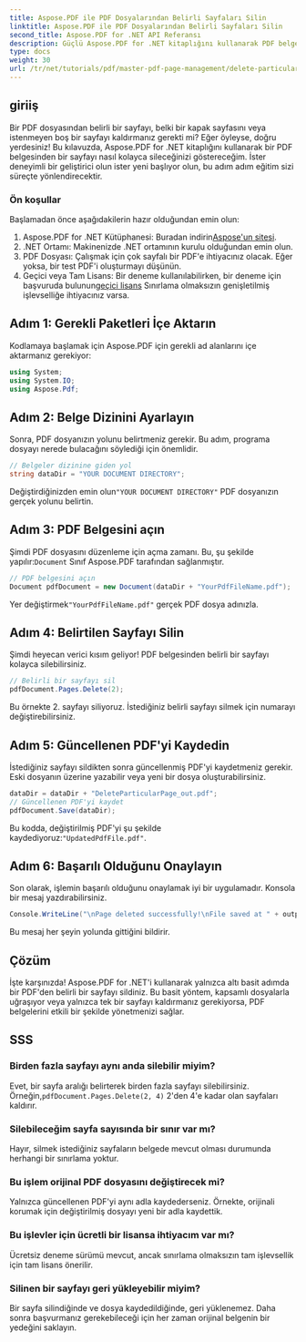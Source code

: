 ```yaml
---
title: Aspose.PDF ile PDF Dosyalarından Belirli Sayfaları Silin
linktitle: Aspose.PDF ile PDF Dosyalarından Belirli Sayfaları Silin
second_title: Aspose.PDF for .NET API Referansı
description: Güçlü Aspose.PDF for .NET kitaplığını kullanarak PDF belgelerinden belirli sayfaları kolayca nasıl sileceğinizi öğrenin. Bu adım adım kılavuz, PDF yönetimini kolaylaştırmak isteyen tüm beceri seviyelerindeki geliştiriciler için mükemmeldir.
type: docs
weight: 30
url: /tr/net/tutorials/pdf/master-pdf-page-management/delete-particular-page-from-pdf-files/
---
```

## giriiş

Bir PDF dosyasından belirli bir sayfayı, belki bir kapak sayfasını veya istenmeyen boş bir sayfayı kaldırmanız gerekti mi? Eğer öyleyse, doğru yerdesiniz! Bu kılavuzda, Aspose.PDF for .NET kitaplığını kullanarak bir PDF belgesinden bir sayfayı nasıl kolayca sileceğinizi göstereceğim. İster deneyimli bir geliştirici olun ister yeni başlıyor olun, bu adım adım eğitim sizi süreçte yönlendirecektir.

### Ön koşullar

Başlamadan önce aşağıdakilerin hazır olduğundan emin olun:

1.  Aspose.PDF for .NET Kütüphanesi: Buradan indirin[Aspose'un sitesi](https://releases.aspose.com/pdf/net/).
2. .NET Ortamı: Makinenizde .NET ortamının kurulu olduğundan emin olun.
3. PDF Dosyası: Çalışmak için çok sayfalı bir PDF'e ihtiyacınız olacak. Eğer yoksa, bir test PDF'i oluşturmayı düşünün.
4.  Geçici veya Tam Lisans: Bir deneme kullanılabilirken, bir deneme için başvuruda bulunun[geçici lisans](https://purchase.aspose.com/temporary-license/) Sınırlama olmaksızın genişletilmiş işlevselliğe ihtiyacınız varsa.

## Adım 1: Gerekli Paketleri İçe Aktarın

Kodlamaya başlamak için Aspose.PDF için gerekli ad alanlarını içe aktarmanız gerekiyor:

```csharp
using System;
using System.IO;
using Aspose.Pdf;
```

## Adım 2: Belge Dizinini Ayarlayın

Sonra, PDF dosyanızın yolunu belirtmeniz gerekir. Bu adım, programa dosyayı nerede bulacağını söylediği için önemlidir.

```csharp
// Belgeler dizinine giden yol
string dataDir = "YOUR DOCUMENT DIRECTORY";
```

 Değiştirdiğinizden emin olun`"YOUR DOCUMENT DIRECTORY"` PDF dosyanızın gerçek yolunu belirtin.

## Adım 3: PDF Belgesini açın

 Şimdi PDF dosyasını düzenleme için açma zamanı. Bu, şu şekilde yapılır:`Document` Sınıf Aspose.PDF tarafından sağlanmıştır.

```csharp
// PDF belgesini açın
Document pdfDocument = new Document(dataDir + "YourPdfFileName.pdf");
```

 Yer değiştirmek`"YourPdfFileName.pdf"` gerçek PDF dosya adınızla.

## Adım 4: Belirtilen Sayfayı Silin

Şimdi heyecan verici kısım geliyor! PDF belgesinden belirli bir sayfayı kolayca silebilirsiniz.

```csharp
// Belirli bir sayfayı sil
pdfDocument.Pages.Delete(2);
```

Bu örnekte 2. sayfayı siliyoruz. İstediğiniz belirli sayfayı silmek için numarayı değiştirebilirsiniz.

## Adım 5: Güncellenen PDF'yi Kaydedin

İstediğiniz sayfayı sildikten sonra güncellenmiş PDF'yi kaydetmeniz gerekir. Eski dosyanın üzerine yazabilir veya yeni bir dosya oluşturabilirsiniz.

```csharp
dataDir = dataDir + "DeleteParticularPage_out.pdf";
// Güncellenen PDF'yi kaydet
pdfDocument.Save(dataDir);
```

 Bu kodda, değiştirilmiş PDF'yi şu şekilde kaydediyoruz:`"UpdatedPdfFile.pdf"`.

## Adım 6: Başarılı Olduğunu Onaylayın

Son olarak, işlemin başarılı olduğunu onaylamak iyi bir uygulamadır. Konsola bir mesaj yazdırabilirsiniz.

```csharp
Console.WriteLine("\nPage deleted successfully!\nFile saved at " + outputFilePath);
```

Bu mesaj her şeyin yolunda gittiğini bildirir.

## Çözüm

İşte karşınızda! Aspose.PDF for .NET'i kullanarak yalnızca altı basit adımda bir PDF'den belirli bir sayfayı sildiniz. Bu basit yöntem, kapsamlı dosyalarla uğraşıyor veya yalnızca tek bir sayfayı kaldırmanız gerekiyorsa, PDF belgelerini etkili bir şekilde yönetmenizi sağlar.

## SSS

### Birden fazla sayfayı aynı anda silebilir miyim?  
 Evet, bir sayfa aralığı belirterek birden fazla sayfayı silebilirsiniz. Örneğin,`pdfDocument.Pages.Delete(2, 4)` 2'den 4'e kadar olan sayfaları kaldırır.

### Silebileceğim sayfa sayısında bir sınır var mı?  
Hayır, silmek istediğiniz sayfaların belgede mevcut olması durumunda herhangi bir sınırlama yoktur.

### Bu işlem orijinal PDF dosyasını değiştirecek mi?  
Yalnızca güncellenen PDF'yi aynı adla kaydederseniz. Örnekte, orijinali korumak için değiştirilmiş dosyayı yeni bir adla kaydettik.

### Bu işlevler için ücretli bir lisansa ihtiyacım var mı?  
Ücretsiz deneme sürümü mevcut, ancak sınırlama olmaksızın tam işlevsellik için tam lisans önerilir.

### Silinen bir sayfayı geri yükleyebilir miyim?  
Bir sayfa silindiğinde ve dosya kaydedildiğinde, geri yüklenemez. Daha sonra başvurmanız gerekebileceği için her zaman orijinal belgenin bir yedeğini saklayın.